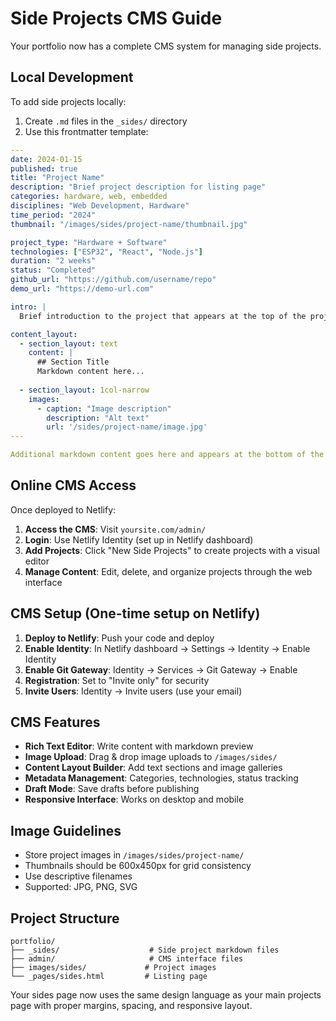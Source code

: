 # Side Projects CMS Guide

Your portfolio now has a complete CMS system for managing side projects.

## Local Development

To add side projects locally:

1. Create `.md` files in the `_sides/` directory
2. Use this frontmatter template:

```yaml
---
date: 2024-01-15
published: true
title: "Project Name"
description: "Brief project description for listing page"
categories: hardware, web, embedded
disciplines: "Web Development, Hardware"
time_period: "2024"
thumbnail: "/images/sides/project-name/thumbnail.jpg"

project_type: "Hardware + Software"
technologies: ["ESP32", "React", "Node.js"]
duration: "2 weeks"
status: "Completed"
github_url: "https://github.com/username/repo"
demo_url: "https://demo-url.com"

intro: |
  Brief introduction to the project that appears at the top of the project page.

content_layout:
  - section_layout: text
    content: |
      ## Section Title
      Markdown content here...
      
  - section_layout: 1col-narrow
    images:
      - caption: "Image description"
        description: "Alt text"
        url: '/sides/project-name/image.jpg'
---

Additional markdown content goes here and appears at the bottom of the project page.
```

## Online CMS Access

Once deployed to Netlify:

1. **Access the CMS**: Visit `yoursite.com/admin/` 
2. **Login**: Use Netlify Identity (set up in Netlify dashboard)
3. **Add Projects**: Click "New Side Projects" to create projects with a visual editor
4. **Manage Content**: Edit, delete, and organize projects through the web interface

## CMS Setup (One-time setup on Netlify)

1. **Deploy to Netlify**: Push your code and deploy
2. **Enable Identity**: In Netlify dashboard → Settings → Identity → Enable Identity
3. **Enable Git Gateway**: Identity → Services → Git Gateway → Enable
4. **Registration**: Set to "Invite only" for security
5. **Invite Users**: Identity → Invite users (use your email)

## CMS Features

- **Rich Text Editor**: Write content with markdown preview
- **Image Upload**: Drag & drop image uploads to `/images/sides/`
- **Content Layout Builder**: Add text sections and image galleries
- **Metadata Management**: Categories, technologies, status tracking
- **Draft Mode**: Save drafts before publishing
- **Responsive Interface**: Works on desktop and mobile

## Image Guidelines

- Store project images in `/images/sides/project-name/`
- Thumbnails should be 600x450px for grid consistency  
- Use descriptive filenames
- Supported: JPG, PNG, SVG

## Project Structure

```
portfolio/
├── _sides/                    # Side project markdown files
├── admin/                     # CMS interface files
├── images/sides/             # Project images
└── _pages/sides.html         # Listing page
```

Your sides page now uses the same design language as your main projects page with proper margins, spacing, and responsive layout.